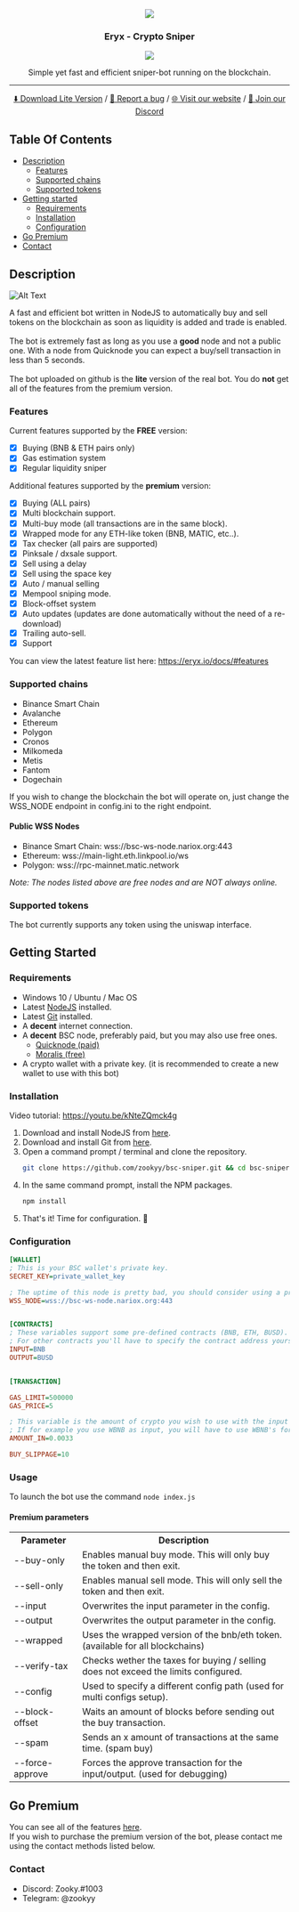 <div align="center">
    <img src="https://i.imgur.com/mF3T0jn.png">
    <h3 align="center">Eryx - Crypto Sniper</h3>
    <img src="https://img.shields.io/discord/921546042346979388?color=5865F2&label=Discord&logo=discord&logoColor=white&raw=true"></img>
    <p align="center">
        Simple yet fast and efficient sniper-bot running on the blockchain.
        <hr>
        <a href="#getting-started">⬇️ Download Lite Version</a>
        /
        <a href="https://github.com/zookyy/bsc-sniper/issues">🐞 Report a bug</a>
	/
        <a href="https://eryx.io">🌐 Visit our website</a>
	/
        <a href="https://eryx.io/discord">💬 Join our Discord</a>
    </p>
</div>

## Table Of Contents

<ul>
    <li>
		<a href="#description">Description</a>
		<ul>
			<li><a href="#features">Features</a></li>
			<li><a href="#supported-chains">Supported chains</a></li>
			<li><a href="#supported-tokens">Supported tokens</a></li>
		</ul>
	</li>
    <li>
        <a href="#getting-started">Getting started</a>
        <ul>
            <li><a href="#requirements">Requirements</a></li>
            <li><a href="#installation">Installation</a></li>
            <li><a href="#configuration">Configuration</a></li>
        </ul>
    </li>
	<li><a href="#go-premium">Go Premium</a></li>
	<li><a href="#contact">Contact</a></li>
</ul>


## Description
![Alt Text](https://i.imgur.com/8M3XqVQ.gif)

A fast and efficient bot written in NodeJS to automatically buy and sell tokens on the blockchain as soon as liquidity is added and trade is enabled.
<br><br>
The bot is extremely fast as long as you use a **good** node and not a public one. With a node from Quicknode you can expect a buy/sell transaction in less than 5 seconds.
<br><br>
The bot uploaded on github is the **lite** version of the real bot. 
You do **not** get all of the features from the premium version.

### Features

Current features supported by the **FREE** version:

- [x] Buying (BNB & ETH pairs only)
- [x] Gas estimation system
- [x] Regular liquidity sniper

Additional features supported by the **premium** version:
- [x] Buying (ALL pairs)
- [x] Multi blockchain support.
- [x] Multi-buy mode (all transactions are in the same block). 
- [x] Wrapped mode for any ETH-like token (BNB, MATIC, etc..). 
- [x] Tax checker (all pairs are supported)
- [x] Pinksale / dxsale support.
- [x] Sell using a delay
- [x] Sell using the space key
- [x] Auto / manual selling
- [x] Mempool sniping mode.
- [x] Block-offset system
- [x] Auto updates (updates are done automatically without the need of a re-download)
- [x] Trailing auto-sell.
- [x] Support

You can view the latest feature list here: https://eryx.io/docs/#features


### Supported chains
- Binance Smart Chain
- Avalanche
- Ethereum
- Polygon
- Cronos
- Milkomeda
- Metis
- Fantom
- Dogechain

If you wish to change the blockchain the bot will operate on, just change the WSS_NODE endpoint in config.ini to the right endpoint.

#### Public WSS Nodes
- Binance Smart Chain: wss://bsc-ws-node.nariox.org:443
- Ethereum: wss://main-light.eth.linkpool.io/ws
- Polygon: wss://rpc-mainnet.matic.network

_Note: The nodes listed above are free nodes and are NOT always online._

### Supported tokens
The bot currently supports any token using the uniswap interface.

## Getting Started
### Requirements
<ul>
    <li>Windows 10 / Ubuntu / Mac OS</li>
	<li>Latest <a href="https://nodejs.org/en/download/">NodeJS</a> installed.</li>
	<li>Latest <a href="https://git-scm.com/downloads">Git</a> installed.</li>
	<li>A <b>decent</b> internet connection.</li>
	<li>
		A <b>decent</b> BSC node, preferably paid, but you may also use free ones.
		<ul>
			<li><a href="https://www.quicknode.com/">Quicknode (paid)</a></li>
			<li><a href="https://www.moralis.io/">Moralis (free)</a></li>
		</ul>
	</li>
	<li>A crypto wallet with a private key. (it is recommended to create a new wallet to use with this bot)</li>
</ul>

### Installation

Video tutorial: https://youtu.be/kNteZQmck4g

1. Download and install NodeJS from <a href="https://nodejs.org/en/download/">here</a>.
2. Download and install Git from <a href="https://git-scm.com/downloads">here</a>.
3. Open a command prompt / terminal and clone the repository.
	```sh
	git clone https://github.com/zookyy/bsc-sniper.git && cd bsc-sniper
	```
4. In the same command prompt, install the NPM packages.
	```sh
	npm install
	```
5. That's it! Time for configuration. 🎉

### Configuration

```ini
[WALLET]
; This is your BSC wallet's private key.
SECRET_KEY=private_wallet_key

; The uptime of this node is pretty bad, you should consider using a private node.
WSS_NODE=wss://bsc-ws-node.nariox.org:443


[CONTRACTS]
; These variables support some pre-defined contracts (BNB, ETH, BUSD). 
; For other contracts you'll have to specify the contract address yourself.
INPUT=BNB
OUTPUT=BUSD


[TRANSACTION]

GAS_LIMIT=500000
GAS_PRICE=5

; This variable is the amount of crypto you wish to use with the input contract.
; If for example you use WBNB as input, you will have to use WBNB's format.
AMOUNT_IN=0.0033

BUY_SLIPPAGE=10
```

### Usage
To launch the bot use the command ```node index.js```

#### Premium parameters
<table>
  <tr>
    <th>Parameter</th>
    <th>Description</th>
  </tr>
  <tr>
    <td>--buy-only</td>
    <td>Enables manual buy mode. This will only buy the token and then exit.</td>
  </tr>
  <tr>
    <td>--sell-only</td>
    <td>Enables manual sell mode. This will only sell the token and then exit.</td>
  </tr>
  <tr>
    <td>--input</td>
    <td>Overwrites the input parameter in the config.</td>
  </tr>
  <tr>
    <td>--output</td>
    <td>Overwrites the output parameter in the config.</td>
  </tr>
  <tr>
    <td>--wrapped</td>
    <td>Uses the wrapped version of the bnb/eth token. (available for all blockchains)</td>
  </tr>
  <tr>
    <td>--verify-tax</td>
    <td>Checks wether the taxes for buying / selling does not exceed the limits configured.</td>
  </tr>
  <tr>
    <td>--config</td>
    <td>Used to specify a different config path (used for multi configs setup).</td>
  </tr>
  <tr>
    <td>--block-offset</td>
    <td>Waits an amount of blocks before sending out the buy transaction.</td>
  </tr>
  <tr>
    <td>--spam</td>
    <td>Sends an x amount of transactions at the same time. (spam buy)</td>
  </tr>
  <tr>
    <td>--force-approve</td>
    <td>Forces the approve transaction for the input/output. (used for debugging)</td>
  </tr>
</table>

## Go Premium

<p>
	You can see all of the features <a href="#features">here</a>.<br>
	If you wish to purchase the premium version of the bot, please contact me using the contact methods listed below.
</p>

### Contact
<ul>
	<li>Discord: Zooky.#1003</li>
	<li>Telegram: @zookyy</li>
</ul>
